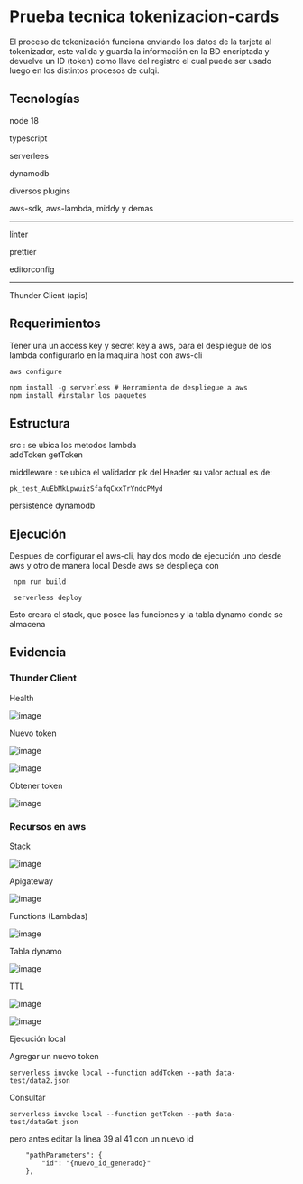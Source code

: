# Prueba tecnica tokenizacion-cards

El proceso de tokenización funciona enviando los datos de la tarjeta al tokenizador, este valida y guarda la información en la BD encriptada y devuelve un ID (token) como llave del registro el cual puede ser usado luego en los distintos procesos de culqi.

## Tecnologías

node 18

typescript

serverlees

dynamodb

diversos plugins

aws-sdk, aws-lambda, middy y demas


---

linter

prettier

editorconfig


---

Thunder Client (apis)

## Requerimientos

Tener una un access key y secret key a aws, para el despliegue de los lambda
configurarlo en la maquina host con aws-cli
```sh
aws configure
```


```
npm install -g serverless # Herramienta de despliegue a aws
npm install #instalar los paquetes
```

## Estructura

src : se ubica los metodos lambda    
    addToken
    getToken

middleware : se ubica el validador pk del Header su valor actual es de: 

```
pk_test_AuEbMkLpwuizSfafqCxxTrYndcPMyd
```

persistence
    dynamodb

## Ejecución

Despues de configurar el aws-cli, hay dos modo de ejecución uno desde aws y otro de manera local
Desde aws se despliega con 
```
 npm run build

 serverless deploy 
```
Esto creara el stack, que posee las funciones y la tabla dynamo donde se almacena

## Evidencia

### Thunder Client
Health

![image](https://github.com/paulgualambo/tokenization-cards/assets/2517404/5c92560e-53d8-4c89-87e1-6f421bc0f4f6)


Nuevo token

![image](https://github.com/paulgualambo/tokenization-cards/assets/2517404/98d7ec2d-f7d5-4a38-99e4-1c5f84b59715)

![image](https://github.com/paulgualambo/tokenization-cards/assets/2517404/bf27f73a-87d8-40a2-a499-43d488b9b6a4)


Obtener token

![image](https://github.com/paulgualambo/tokenization-cards/assets/2517404/6c39f51e-a877-4ba8-8039-0991b5b8dcb4)


### Recursos en aws

Stack

![image](https://github.com/paulgualambo/tokenization-cards/assets/2517404/d8850ac0-e107-480d-b88f-c7ad01db3d8f)


Apigateway

![image](https://github.com/paulgualambo/tokenization-cards/assets/2517404/a40486e6-86de-4bac-8c81-5ed7926e9984)


Functions (Lambdas)

![image](https://github.com/paulgualambo/tokenization-cards/assets/2517404/06d524d7-443c-40f8-9460-1f1edf41e66b)


Tabla dynamo

![image](https://github.com/paulgualambo/tokenization-cards/assets/2517404/d45d46d2-9dff-4834-857b-1d15f89ff4ac)


TTL

![image](https://github.com/paulgualambo/tokenization-cards/assets/2517404/6d95669c-afd8-4ee4-9ebe-8d0a46e8bb11)

![image](https://github.com/paulgualambo/tokenization-cards/assets/2517404/876b4078-b6b8-4a7a-bedc-885a55715475)


Ejecución local

Agregar un nuevo token

```
serverless invoke local --function addToken --path data-test/data2.json
```

Consultar 
```
serverless invoke local --function getToken --path data-test/dataGet.json
```
pero antes editar la linea 39 al 41 con un nuevo id 

```
    "pathParameters": {
        "id": "{nuevo_id_generado}"
    },    
```    
